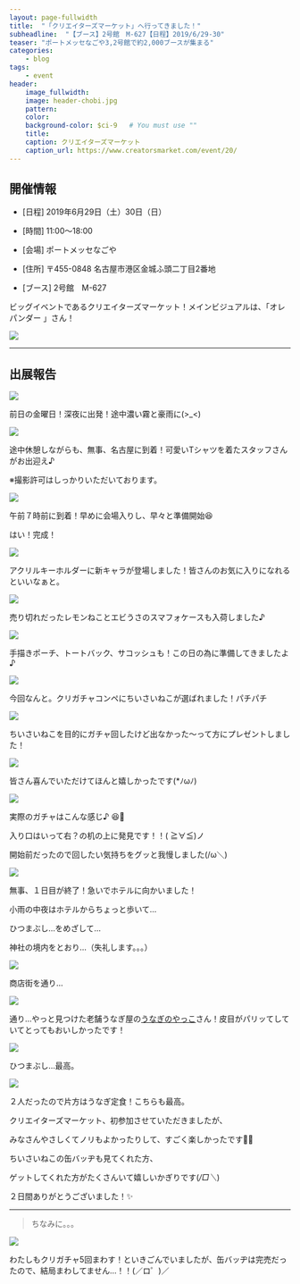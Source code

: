```yaml
---
layout: page-fullwidth
title:  "「クリエイターズマーケット」へ行ってきました！"
subheadline:  "【ブース】2号館　M-627【日程】2019/6/29-30"
teaser: "ポートメッセなごや3,2号館で約2,000ブースが集まる"
categories:
    - blog
tags:
    - event
header:
    image_fullwidth:
    image: header-chobi.jpg
    pattern:
    color:
    background-color: $ci-9   # You must use ""
    title:
    caption: クリエイターズマーケット
    caption_url: https://www.creatorsmarket.com/event/20/
---
```


## 開催情報

* [日程] 2019年6月29日（土）30日（日）

* [時間] 11:00〜18:00

* [会場] ポートメッセなごや

* [住所] 〒455-0848 名古屋市港区金城ふ頭二丁目2番地

* [ブース] 2号館　M-627

ビッグイベントであるクリエイターズマーケット！メインビジュアルは、「オレパンダー 」さん！

![](https://www.creatorsmarket.com/app/wp-content/uploads/2019/02/main-sq.jpg)

---

## 出展報告

![](https://lh3.googleusercontent.com/pw/ACtC-3djw8w_76IVqnH79T20dAgB_-s-Xdr9PC4Y5LkoRKS4JZr6vBzUJ84HqA-eq0X76yJ-JmT_qepdKNEE3k5XTXnIAShrOpR04LVfe-c7JvSE_MTWbKTFkcJiKEIHKQmAaPPh-g3VKkYg55XLU2CMKTNj=w594-h444-no?authuser=2)

前日の金曜日！深夜に出発！途中濃い霧と豪雨に(>_<)

![](https://lh3.googleusercontent.com/pw/ACtC-3cI7nuhh5fvbRp6df6pYwV0ql5kRTy_OIAFSqT7yfq68ofXNYDXlwhUb_whKbhOScVZefbqf2L9sZC9EWcozFWSh_OfQeNfYjBenzPZEVAh5eBSAicOqe0xsN2jM3gwASK1CkaWep4jMWC4WBhIJK5v=w467-h587-no?authuser=2)

途中休憩しながらも、無事、名古屋に到着！可愛いTシャツを着たスタッフさんがお出迎え♪

※撮影許可はしっかりいただいております。

![](https://lh3.googleusercontent.com/pw/ACtC-3d68Y7W4xq_0a3cLQdMomiUoloNWYjNlpcrx1Dg4-nurWu_IEs-S_YmRNU54Nlk2S1Zr0HH195ptkgBxSyjNndjJg70v2Q97bqdl3i7q05ReRxMe5HRsSi8A1S_RraQS0aXD7DlxMRJN7IC7UfL-laD=w592-h443-no?authuser=2)

午前７時前に到着！早めに会場入りし、早々と準備開始😆 

はい！完成！

![](https://lh3.googleusercontent.com/pw/ACtC-3eCkeY2GtC4v_-DCJH282l3Zfx7bu8A7j6r9Qbed8CesfaAkgkyYBqhdBhRub1zRh9D448whHthDJb5fdNipvnefVzHlt-b8qvBHsu2i2EM-wSMNuw6O0Ltwc7z37q7Am_VWfMZz3lwTLP85SEYfAXr=w595-h445-no?authuser=2)

アクリルキーホルダーに新キャラが登場しました！皆さんのお気に入りになれるといいなぁと。

![](https://lh3.googleusercontent.com/pw/ACtC-3edthbor950fUTTMlGz7PKdUkEylHBk_WiWRY-P7QDNgtT3X35K_LQTJKKAAtNDpkcoALbjpvy0c2Lu5pl_wPckytPiTH79AzZlxGHKlOQ_owO5xxCvugOJQiLhOQciaev8ubCTp4c0Ren_gWEkbkCj=w597-h446-no?authuser=2)

売り切れだったレモンねことエビうさのスマフォケースも入荷しました♪

![](https://lh3.googleusercontent.com/pw/ACtC-3e4yhtWUP7LKuPqkRFaM9TlLPwzf3nzq6Tlc3NjqU8c5cgZp0X268SV8tC5XIUBVd_2FfLUuC7MaBclthQrvQc2gqWgwRIAL4HW7Q37hnUFgEPleaK3fD9VWlwS-sXPu-yDql1sPRDQ0ebryYZ768Q3=w593-h441-no?authuser=2)

手描きポーチ、トートバック、サコッシュも！この日の為に準備してきましたよ♪

![](https://lh3.googleusercontent.com/pw/ACtC-3fuo8op7kdBPTZFSOqXmArF-qFmbda_Lm04_hnqn0L2_e0nB7-1cJW6R0vrAv-8wt-v-C72AILjtygzj6wPOdDu3aMpF161LXAdjKYAFJX6nL70tHvuDbu2SRyelzMzGwfyO3eL3STnVgSjQF3ApS16=w593-h440-no?authuser=2)

今回なんと。クリガチャコンペにちいさいねこが選ばれました！パチパチ

![](https://lh3.googleusercontent.com/pw/ACtC-3fxPg2fYCm8T40v8_JaPTY8pFaY8PNTyJ4BpHvm18CDO-GJBy8kZxWEBglHiWufGgCYh57zwdaUTHcNrXKmbmW8io6Gur3g1qgsDXZ2lyFXaUvohiLveRrXYeO5-GTJmaFG1Ea9cLLPIOv0GDHw-9zo=w583-h580-no?authuser=2)

ちいさいねこを目的にガチャ回したけど出なかった～って方にプレゼントしました！

![](https://lh3.googleusercontent.com/pw/ACtC-3fAZk6R_OgLbfRk_6OmQLCZtvIoJbYiYoEdDIfK5YXX4kJfSq5hhNkTZj0NjD064Gtbjjv8BgMbP3ySwQZIAmPpHE6jRIFDbWlLhxHX5-QNGNM-l5ccO-9ItbwPpi7jHlS6LZCL1-meBR-kBlzQXFxw=w596-h447-no?authuser=2)

皆さん喜んでいただけてほんと嬉しかったです(*ﾉωﾉ)

![](https://lh3.googleusercontent.com/pw/ACtC-3coKFlIXII_2Rd2Anj595i-OzHrfjdt3qcXusC9Y5fM6fnPw7CwivaoBg6VhxjxwhjDIL59tFiO2OdzbLXMVrPZhemve9UV9cgv84tw3HwHtd915sQQS14V8D6geplNmAmFeTB0_ra3p94JujxSaV1x=w591-h441-no?authuser=2)

実際のガチャはこんな感じ♪ 😆🌟

入り口はいって右？の机の上に発見です！！( ≧∀≦)ノ

開始前だったので回したい気持ちをグッと我慢しました(/ω＼)

![](https://lh3.googleusercontent.com/pw/ACtC-3dTPtpqb-7IYY4plwGhF1GSk4Zr5S-THNuCYKhh2DwGZtGppRAPdlc45J7Z15sns7gkG4TJdjDqjRA6HU3Y68iploVsM1o15tXcdnfU_G8fWBW3-0Qzwvb7FZYkBwVbQsQVXicwsBQpk-MBRBiy3XE9=w589-h427-no?authuser=2)

無事、１日目が終了！急いでホテルに向かいました！

小雨の中夜はホテルからちょっと歩いて…

ひつまぶし…をめざして…

神社の境内をとおり…（失礼します。。。）

![](https://lh3.googleusercontent.com/pw/ACtC-3cWX-2KrisaUj1QTG3sk4BQ-wMHZywnU6nexq-HazqPtdas2stF_qJni5xco3nVfnIEba_N57Mt-CrLPigRGuP28gn4cuKVaCNT5UT3OtygPP71yPGwaENduU8bXJvLHgS4-TOsEaMsMuoKs2CBh5Ms=w589-h440-no?authuser=2)

商店街を通り…

![](https://lh3.googleusercontent.com/pw/ACtC-3dBB3iExmInRsVXfekUZMDE7-GyJV7oGOlyKS-gYmiGYCYfR-uPUJmdXnFKDA0bW6lbI3A4JCsPCcw1SBnhZbVor7ytjBpdIbXsdr4eSHQtoJol1_wBD6uH290FWPMoCFQtM_9q4VHisB1JDrTGz9bg=w592-h441-no?authuser=2)

通り…やっと見つけた老舗うなぎ屋の[うなぎのやっこ](https://tabelog.com/aichi/A2301/A230105/23002035/)さん！皮目がパリッてしていてとってもおいしかったです！

![](https://lh3.googleusercontent.com/pw/ACtC-3cQ_lxchurjWNf4IHOtNKtp95TEHxEp_6D066nnqy3KOQ7OzTFUshvBiljpCXS0289Gp5hLR4MnBy6T8Qk2eju3ZVQux0EPM55gia_HO9dcji9ubHVFOiL7wDUzeCEsgcDxAPHR_CPNn7q0t-Xvh9OW=w596-h326-no?authuser=2)

ひつまぶし…最高。

![](https://lh3.googleusercontent.com/pw/ACtC-3cnhnSd-vuVORXrGsSwmAOWse0MVTBQS5KHova_MmpFhV4pMrpyFrkJ2_BQ6OTs7UDhG5szS6ICl0e022BZ615n4O9XR9r8I2NzseNvfiPffrGOoRFY00MMvXClEt9ruuuB-p0J1LpF71Zm7ILAQnZr=w589-h322-no?authuser=2)

２人だったので片方はうなぎ定食！こちらも最高。

クリエイターズマーケット、初参加させていただきましたが、

みなさんやさしくてノリもよかったりして、すごく楽しかったです🤣🎶  

ちいさいねこの缶バッヂも見てくれた方、

ゲットしてくれた方がたくさんいて嬉しいかぎりです(*/□＼*) 

２日間ありがとうございました！✨ 

---

> ちなみに。。。

![](https://lh3.googleusercontent.com/pw/ACtC-3dGlcMTlGJIsRAssw2UJwhWGGUL2U8ghg5QSa_dIQf08jck-Lk8iBKXgFntRnygo7BpJuNiwwf3MrT34N2PuDGhypOFhX25SQUVeBTQ96y2nmpvGLMcuAm1V_LRvx8NSpPpvchJurpwnGzRedkJ-Bv-=w590-h438-no?authuser=2)

わたしもクリガチャ5回まわす！といきごんでいましたが、缶バッヂは完売だったので、結局まわしてません…！！(／ロ゜)／